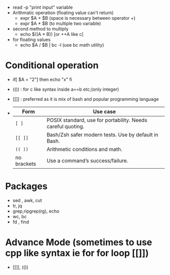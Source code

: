   - read -p "print input" variable
  - Arithmatic operation (floating value can't return)
      - expr $A + $B (space is necessary between operator +)
      - expr $A \* $B (to multiple two variable)
  - second method to multiply
    - echo $((A * B)) [or ++A like c]
  - for floating values
    - echo $A / $B | bc -l (use bc math utility)

# Conditional operation
    
  - if[ $A = "2"] 
    then 
        echo "x"
    fi
  - (()) : for c like syntax inside a==b etc;(only integer)
  - [[]] : preferred as it is mix of bash and popular programming language

  - | Form        | Use case                                                    |
    | ----------- | ----------------------------------------------------------- |
    | `[ ]`       | POSIX standard, use for portability. Needs careful quoting. |
    | `[[ ]]`     | Bash/Zsh safer modern tests. Use by default in Bash.        |
    | `(( ))`     | Arithmetic conditions and math.                             |
    | no brackets | Use a command’s success/failure.                            | 


# Packages
    
  - sed , awk, cut
  - tr, jq
  - grep,ripgrep(rg), echo
  - wc, bc 
  - fd , find

# Advance Mode (sometimes to use cpp like syntax ie for for loop [[]])
  
  - [[]], (())
